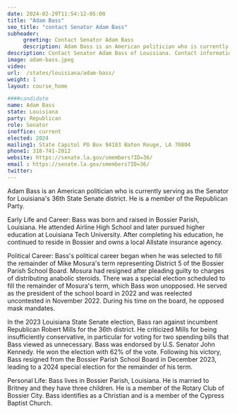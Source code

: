 ```yaml
---
date: 2024-02-29T11:54:12-05:00
title: "Adam Bass"
seo_title: "contact Senator Adam Bass"
subheader:
     greeting: Contact Senator Adam Bass
     description: Adam Bass is an American politician who is currently serving as the Senator for Louisiana's 36th State Senate district. He is a member of the Republican Party.
description: Contact Senator Adam Bass of Louisiana. Contact information for Adam Bass includes email address, phone number, and mailing address.
image: adam-bass.jpeg
video:
url:  /states/louisiana/adam-bass/
weight: 1
layout: course_home

####candidate
name: Adam Bass
state: Louisiana
party: Republican
role: Senator
inoffice: current
elected: 2024
mailing1: State Capitol PO Box 94183 Baton Rouge, LA 70804
phone1: 318-741-2812
website: https://senate.la.gov/smembers?ID=36/
email : https://senate.la.gov/smembers?ID=36/
twitter:
---
```


Adam Bass is an American politician who is currently serving as the Senator for Louisiana's 36th State Senate district. He is a member of the Republican Party.

Early Life and Career:
Bass was born and raised in Bossier Parish, Louisiana. He attended Airline High School and later pursued higher education at Louisiana Tech University. After completing his education, he continued to reside in Bossier and owns a local Allstate insurance agency.

Political Career:
Bass's political career began when he was selected to fill the remainder of Mike Mosura's term representing District 5 of the Bossier Parish School Board. Mosura had resigned after pleading guilty to charges of distributing anabolic steroids. There was a special election scheduled to fill the remainder of Mosura's term, which Bass won unopposed. He served as the president of the school board in 2022 and was reelected uncontested in November 2022. During his time on the board, he opposed mask mandates.

In the 2023 Louisiana State Senate election, Bass ran against incumbent Republican Robert Mills for the 36th district. He criticized Mills for being insufficiently conservative, in particular for voting for two spending bills that Bass viewed as unnecessary. Bass was endorsed by U.S. Senator John Kennedy. He won the election with 62% of the vote. Following his victory, Bass resigned from the Bossier Parish School Board in December 2023, leading to a 2024 special election for the remainder of his term.

Personal Life:
Bass lives in Bossier Parish, Louisiana. He is married to Britney and they have three children. He is a member of the Rotary Club of Bossier City. Bass identifies as a Christian and is a member of the Cypress Baptist Church.
